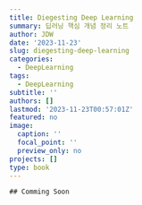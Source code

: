 ```yaml
---
title: Diegesting Deep Learning
summary: 딥러닝 핵심 개념 정리 노트 
author: JDW
date: '2023-11-23'
slug: diegesting-deep-learning
categories:
  - DeepLearning
tags:
  - DeepLearning
subtitle: ''
authors: []
lastmod: '2023-11-23T00:57:01Z'
featured: no
image:
  caption: ''
  focal_point: ''
  preview_only: no
projects: []
type: book
---
```



```
## Comming Soon
```


